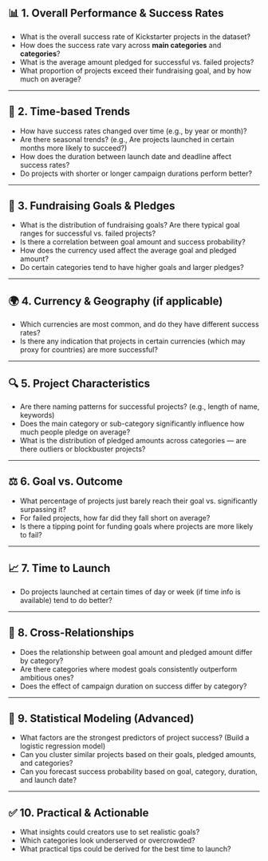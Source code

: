 ## 📊 **1. Overall Performance & Success Rates**

* What is the overall success rate of Kickstarter projects in the dataset?
* How does the success rate vary across **main categories** and **categories**?
* What is the average amount pledged for successful vs. failed projects?
* What proportion of projects exceed their fundraising goal, and by how much on average?

---

## 📅 **2. Time-based Trends**

* How have success rates changed over time (e.g., by year or month)?
* Are there seasonal trends? (e.g., Are projects launched in certain months more likely to succeed?)
* How does the duration between launch date and deadline affect success rates?
* Do projects with shorter or longer campaign durations perform better?

---

## 💸 **3. Fundraising Goals & Pledges**

* What is the distribution of fundraising goals? Are there typical goal ranges for successful vs. failed projects?
* Is there a correlation between goal amount and success probability?
* How does the currency used affect the average goal and pledged amount?
* Do certain categories tend to have higher goals and larger pledges?

---

## 🌍 **4. Currency & Geography (if applicable)**

* Which currencies are most common, and do they have different success rates?
* Is there any indication that projects in certain currencies (which may proxy for countries) are more successful?

---

## 🔍 **5. Project Characteristics**

* Are there naming patterns for successful projects? (e.g., length of name, keywords)
* Does the main category or sub-category significantly influence how much people pledge on average?
* What is the distribution of pledged amounts across categories — are there outliers or blockbuster projects?

---

## ⚖️ **6. Goal vs. Outcome**

* What percentage of projects just barely reach their goal vs. significantly surpassing it?
* For failed projects, how far did they fall short on average?
* Is there a tipping point for funding goals where projects are more likely to fail?

---

## 📈 **7. Time to Launch**

* Do projects launched at certain times of day or week (if time info is available) tend to do better?

---

## 🧩 **8. Cross-Relationships**

* Does the relationship between goal amount and pledged amount differ by category?
* Are there categories where modest goals consistently outperform ambitious ones?
* Does the effect of campaign duration on success differ by category?

---

## 🧮 **9. Statistical Modeling (Advanced)**

* What factors are the strongest predictors of project success? (Build a logistic regression model)
* Can you cluster similar projects based on their goals, pledged amounts, and categories?
* Can you forecast success probability based on goal, category, duration, and launch date?

---

## ✅ **10. Practical & Actionable**

* What insights could creators use to set realistic goals?
* Which categories look underserved or overcrowded?
* What practical tips could be derived for the best time to launch?
